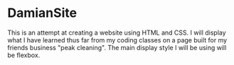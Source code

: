 # DamianSite
This is an attempt at creating a website using HTML and CSS. I will display what I have learned thus far from my coding classes on a page built for my friends business "peak cleaning". The main display style I will be using will be flexbox.